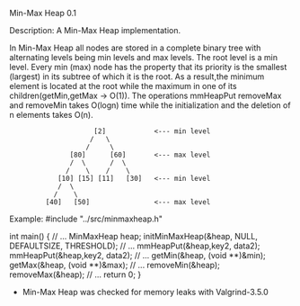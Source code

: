 Min-Max Heap 0.1

Description:
A Min-Max Heap implementation. 

In Min-Max Heap all nodes are stored in a complete binary tree with alternating levels being min levels and max levels. The root level is a min level.
Every min (max) node has the property that its priority is the smallest (largest) in its subtree of which it is the root.
As a result,the minimum element is located at the root while the maximum in one of its children(getMin,getMax -> O(1)). The operations mmHeapPut removeMax and removeMin takes O(logn) time while the initialization and the deletion of n elements takes O(n).



                         [2]            <--- min level
                        /   \
                       /     \
                   [80]      [60]       <--- max level
                   /  \      /  \ 
                  /    \    /    \
                [10] [15] [11]   [30]   <--- min level
                /  \
               /    \
             [40]   [50]                <--- max level
Example:
#include "../src/minmaxheap.h"

int main() {
// ...
	MinMaxHeap heap;
	initMinMaxHeap(&heap, NULL, DEFAULTSIZE, THRESHOLD);
// ...
	mmHeapPut(&heap,key2, data2);
	mmHeapPut(&heap,key2, data2);
// ...
	getMin(&heap, (void **)&min);
	getMax(&heap, (void **)&max);
// ...
	removeMin(&heap);
	removeMax(&heap);
// ...
	return 0;
}

* Min-Max Heap was checked for memory leaks with Valgrind-3.5.0

